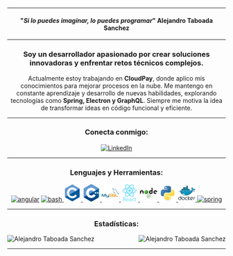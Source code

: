 <!-- Frase -->
<hr>
<span align="center">
  <span>
    <h4 align="center">"<em>Si lo puedes imaginar, lo puedes programar</em>"
      <span align="center">Alejandro Taboada Sanchez</span>
    </h4>
</span>

<!-- SOBRE MÍ -->
<hr>
<h3 align="center">Soy un desarrollador apasionado por crear soluciones innovadoras y enfrentar retos técnicos complejos.</h3>
<p align="center">
  Actualmente estoy trabajando en <strong>CloudPay</strong>, donde aplico mis conocimientos para mejorar procesos en la nube. Me mantengo en constante aprendizaje y desarrollo de nuevas habilidades, explorando tecnologías como <strong>Spring, Electron y GraphQL</strong>. Siempre me motiva la idea de transformar ideas en código funcional y eficiente.
</p>

<!-- CONECTA CONMIGO -->
<hr>
<h3 align="center">Conecta conmigo:</h3>
<p align="center">
  <a href="https://www.linkedin.com/in/johan-robles-1b4a7822b/" target="blank"><img align="center" src="https://raw.githubusercontent.com/rahuldkjain/github-profile-readme-generator/master/src/images/icons/Social/linked-in-alt.svg" alt="LinkedIn" height="30" width="40" /></a>
</p>

<!-- LENGUAJES Y HERRAMIENTAS -->
<hr>
<h3 align="center">Lenguajes y Herramientas:</h3>
<p align="center"> 
  <a href="https://angular.io" target="_blank"> <img src="https://angular.io/assets/images/logos/angular/angular.svg" alt="angular" width="40" height="40"/></a> 
  <a href="https://www.gnu.org/software/bash/" target="_blank"> <img src="https://www.vectorlogo.zone/logos/gnu_bash/gnu_bash-icon.svg" alt="bash" width="40" height="40"/> </a>
  <a href="https://www.cprogramming.com/" target="_blank"> <img src="https://raw.githubusercontent.com/devicons/devicon/master/icons/c/c-original.svg" alt="c" width="40" height="40"/> </a>
  <a href="https://www.w3schools.com/cpp/" target="_blank"> <img src="https://raw.githubusercontent.com/devicons/devicon/master/icons/cplusplus/cplusplus-original.svg" alt="cplusplus" width="40" height="40"/> </a>
  <a href="https://www.mysql.com/" target="_blank"> <img src="https://raw.githubusercontent.com/devicons/devicon/master/icons/mysql/mysql-original-wordmark.svg" alt="mysql" width="40" height="40"/> </a>
  <a href="https://reactjs.org/" target="_blank"> <img src="https://raw.githubusercontent.com/devicons/devicon/master/icons/react/react-original-wordmark.svg" alt="react" width="40" height="40"/> </a>
  <a href="https://nodejs.org" target="_blank"> <img src="https://raw.githubusercontent.com/devicons/devicon/master/icons/nodejs/nodejs-original-wordmark.svg" alt="nodejs" width="40" height="40"/> </a>
  <a href="https://www.python.org" target="_blank"> <img src="https://raw.githubusercontent.com/devicons/devicon/master/icons/python/python-original.svg" alt="python" width="40" height="40"/> </a> 
  <a href="https://www.docker.com/" target="_blank"> <img src="https://raw.githubusercontent.com/devicons/devicon/master/icons/docker/docker-original-wordmark.svg" alt="docker" width="40" height="40"/> </a> 
  <a href="https://spring.io/" target="_blank"> <img src="https://www.vectorlogo.zone/logos/springio/springio-icon.svg" alt="spring" width="40" height="40"/> </a> 
</p>  

<!-- GITHUB STATS -->
<hr>
<div style="display: block;">
<p>
  <h3 align="center">Estadísticas:</h3>
<p>
    <a align="left">
      <p><img align="left" 
  src="https://github-readme-stats.vercel.app/api/top-langs?username=SrRobls&show_icons=true&theme=dark&locale=es&hide=jupyter%20notebook,lex,&langs_count=8" alt="Alejandro Taboada Sanchez" /></p></a>
    <a align="right"><p>&nbsp;<img align="right" src="https://github-readme-stats.vercel.app/api?username=SrRobls&show_icons=true&theme=dark&locale=es" alt="Alejandro Taboada Sanchez" /></p></a>  
  </p>
</p>
</div>
<hr>

